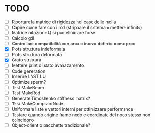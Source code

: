 # TODO

- [ ] Riportare la matrice di rigidezza nel caso delle molla
- [ ] Capire come fare con i rod (strippare il sistema o mettere infinito)
- [ ] Matrice rotazione Q si può elinimare forse
- [ ] Calcolo gdl
- [ ] Controllare compatibilità con aree e inerze definite come proc
- [x] Plots struttura indeformata
- [ ] Plots struttura deformata
- [x] Grafo struttura
- [ ] Mettere print di stato avanazamento
- [ ] Code generation
- [ ] Inserire LAST LU
- [ ] Optimize sperm?
- [ ] Test MakeBeam
- [ ] Test MakeRod
- [ ] Generate Timoshenko stiffness matrix?
- [ ] Test MakeCompliantNode
- [ ] Uniformare liste e vettori interni per ottimizzare performance
- [ ] Testare quando origine frame nodo e coordinate del nodo stesso non coincidono
- [ ] Object-orient o pacchetto tradizionale?